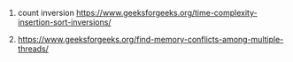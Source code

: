 1) count inversion https://www.geeksforgeeks.org/time-complexity-insertion-sort-inversions/

2) https://www.geeksforgeeks.org/find-memory-conflicts-among-multiple-threads/

